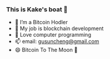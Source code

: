 ### This is Kake's boat 👻

- 💪 I’m a Bitcoin Hodler
- 🌱 My job is blockchain development
- 🤔 Love computer programming
- 📫 email: gusuncheng@gmail.com
- 😄 Bitcoin To The Moon 🌙
